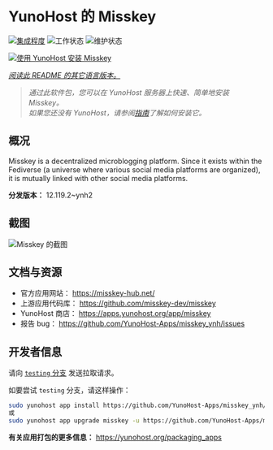 <!--
注意：此 README 由 <https://github.com/YunoHost/apps/tree/master/tools/readme_generator> 自动生成
请勿手动编辑。
-->

# YunoHost 的 Misskey

[![集成程度](https://dash.yunohost.org/integration/misskey.svg)](https://dash.yunohost.org/appci/app/misskey) ![工作状态](https://ci-apps.yunohost.org/ci/badges/misskey.status.svg) ![维护状态](https://ci-apps.yunohost.org/ci/badges/misskey.maintain.svg)

[![使用 YunoHost 安装 Misskey](https://install-app.yunohost.org/install-with-yunohost.svg)](https://install-app.yunohost.org/?app=misskey)

*[阅读此 README 的其它语言版本。](./ALL_README.md)*

> *通过此软件包，您可以在 YunoHost 服务器上快速、简单地安装 Misskey。*  
> *如果您还没有 YunoHost，请参阅[指南](https://yunohost.org/install)了解如何安装它。*

## 概况

Misskey is a decentralized microblogging platform. Since it exists within the Fediverse (a universe where various social media platforms are organized), it is mutually linked with other social media platforms.


**分发版本：** 12.119.2~ynh2

## 截图

![Misskey 的截图](./doc/screenshots/screenshot-desktop.png)

## 文档与资源

- 官方应用网站： <https://misskey-hub.net/>
- 上游应用代码库： <https://github.com/misskey-dev/misskey>
- YunoHost 商店： <https://apps.yunohost.org/app/misskey>
- 报告 bug： <https://github.com/YunoHost-Apps/misskey_ynh/issues>

## 开发者信息

请向 [`testing` 分支](https://github.com/YunoHost-Apps/misskey_ynh/tree/testing) 发送拉取请求。

如要尝试 `testing` 分支，请这样操作：

```bash
sudo yunohost app install https://github.com/YunoHost-Apps/misskey_ynh/tree/testing --debug
或
sudo yunohost app upgrade misskey -u https://github.com/YunoHost-Apps/misskey_ynh/tree/testing --debug
```

**有关应用打包的更多信息：** <https://yunohost.org/packaging_apps>
